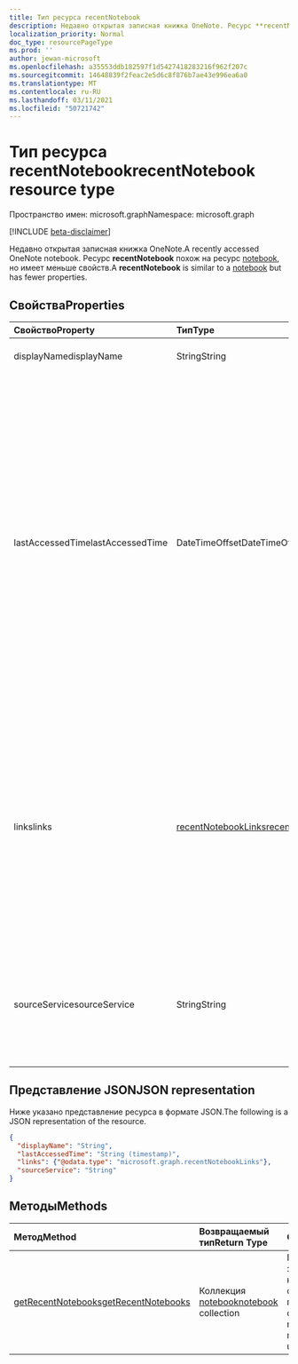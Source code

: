 ```yaml
---
title: Тип ресурса recentNotebook
description: Недавно открытая записная книжка OneNote. Ресурс **recentNotebook** похож на ресурс notebook, но имеет меньше свойств.
localization_priority: Normal
doc_type: resourcePageType
ms.prod: ''
author: jewan-microsoft
ms.openlocfilehash: a35553ddb182597f1d5427418283216f962f207c
ms.sourcegitcommit: 14648839f2feac2e5d6c8f876b7ae43e996ea6a0
ms.translationtype: MT
ms.contentlocale: ru-RU
ms.lasthandoff: 03/11/2021
ms.locfileid: "50721742"
---
```

# <a name="recentnotebook-resource-type"></a><span data-ttu-id="85ab8-104">Тип ресурса recentNotebook</span><span class="sxs-lookup"><span data-stu-id="85ab8-104">recentNotebook resource type</span></span>

<span data-ttu-id="85ab8-105">Пространство имен: microsoft.graph</span><span class="sxs-lookup"><span data-stu-id="85ab8-105">Namespace: microsoft.graph</span></span>

[!INCLUDE [beta-disclaimer](../../includes/beta-disclaimer.md)]

<span data-ttu-id="85ab8-106">Недавно открытая записная книжка OneNote.</span><span class="sxs-lookup"><span data-stu-id="85ab8-106">A recently accessed OneNote notebook.</span></span> <span data-ttu-id="85ab8-107">Ресурс **recentNotebook** похож на ресурс [notebook](notebook.md), но имеет меньше свойств.</span><span class="sxs-lookup"><span data-stu-id="85ab8-107">A **recentNotebook** is similar to a [notebook](notebook.md) but has fewer properties.</span></span>

## <a name="properties"></a><span data-ttu-id="85ab8-108">Свойства</span><span class="sxs-lookup"><span data-stu-id="85ab8-108">Properties</span></span>
| <span data-ttu-id="85ab8-109">Свойство</span><span class="sxs-lookup"><span data-stu-id="85ab8-109">Property</span></span>     | <span data-ttu-id="85ab8-110">Тип</span><span class="sxs-lookup"><span data-stu-id="85ab8-110">Type</span></span>   |<span data-ttu-id="85ab8-111">Описание</span><span class="sxs-lookup"><span data-stu-id="85ab8-111">Description</span></span>|
|:---------------|:--------|:----------|
|<span data-ttu-id="85ab8-112">displayName</span><span class="sxs-lookup"><span data-stu-id="85ab8-112">displayName</span></span>|<span data-ttu-id="85ab8-113">String</span><span class="sxs-lookup"><span data-stu-id="85ab8-113">String</span></span>|<span data-ttu-id="85ab8-114">Имя записной книжки.</span><span class="sxs-lookup"><span data-stu-id="85ab8-114">The name of the notebook.</span></span>|
|<span data-ttu-id="85ab8-115">lastAccessedTime</span><span class="sxs-lookup"><span data-stu-id="85ab8-115">lastAccessedTime</span></span>|<span data-ttu-id="85ab8-116">DateTimeOffset</span><span class="sxs-lookup"><span data-stu-id="85ab8-116">DateTimeOffset</span></span>|<span data-ttu-id="85ab8-117">Дата и время последнего изменения записной книжки.</span><span class="sxs-lookup"><span data-stu-id="85ab8-117">The date and time when the notebook was last modified.</span></span> <span data-ttu-id="85ab8-118">Метка времени представляет сведения о времени и дате с использованием формата ISO 8601 (всегда используется формат UTC).</span><span class="sxs-lookup"><span data-stu-id="85ab8-118">The timestamp represents date and time information using ISO 8601 format and is always in UTC time.</span></span> <span data-ttu-id="85ab8-119">Например, значение полуночи 1 января 2014 г. в формате UTC: `2014-01-01T00:00:00Z`.</span><span class="sxs-lookup"><span data-stu-id="85ab8-119">For example, midnight UTC on Jan 1, 2014 is `2014-01-01T00:00:00Z`.</span></span> <span data-ttu-id="85ab8-120">Только для чтения.</span><span class="sxs-lookup"><span data-stu-id="85ab8-120">Read-only.</span></span>|
|<span data-ttu-id="85ab8-121">links</span><span class="sxs-lookup"><span data-stu-id="85ab8-121">links</span></span>|[<span data-ttu-id="85ab8-122">recentNotebookLinks</span><span class="sxs-lookup"><span data-stu-id="85ab8-122">recentNotebookLinks</span></span>](recentnotebooklinks.md)|<span data-ttu-id="85ab8-123">Ссылки для открытия записной книжки.</span><span class="sxs-lookup"><span data-stu-id="85ab8-123">Links for opening the notebook.</span></span> <span data-ttu-id="85ab8-124">Ссылка `oneNoteClientURL` открывает записную книжку в клиенте OneNote, если он установлен.</span><span class="sxs-lookup"><span data-stu-id="85ab8-124">The `oneNoteClientURL` link opens the notebook in the OneNote client, if it's installed.</span></span> <span data-ttu-id="85ab8-125">Ссылка `oneNoteWebURL` открывает записную книжку в OneNote в Интернете.</span><span class="sxs-lookup"><span data-stu-id="85ab8-125">The `oneNoteWebURL` link opens the notebook in OneNote on the web.</span></span>|
|<span data-ttu-id="85ab8-126">sourceService</span><span class="sxs-lookup"><span data-stu-id="85ab8-126">sourceService</span></span>|<span data-ttu-id="85ab8-127">String</span><span class="sxs-lookup"><span data-stu-id="85ab8-127">String</span></span>|<span data-ttu-id="85ab8-128">Внутреннее хранилище, в котором находится записная книжка (`OneDriveForBusiness` или `OneDrive`).</span><span class="sxs-lookup"><span data-stu-id="85ab8-128">The backend store where the Notebook resides, either `OneDriveForBusiness` or `OneDrive`.</span></span>|

## <a name="json-representation"></a><span data-ttu-id="85ab8-129">Представление JSON</span><span class="sxs-lookup"><span data-stu-id="85ab8-129">JSON representation</span></span>

<span data-ttu-id="85ab8-130">Ниже указано представление ресурса в формате JSON.</span><span class="sxs-lookup"><span data-stu-id="85ab8-130">The following is a JSON representation of the resource.</span></span>

<!-- {
  "blockType": "resource",
  "optionalProperties": [

  ],
  "@odata.type": "microsoft.graph.recentNotebook"
}-->

```json
{
  "displayName": "String",
  "lastAccessedTime": "String (timestamp)",
  "links": {"@odata.type": "microsoft.graph.recentNotebookLinks"},
  "sourceService": "String"
}

```

## <a name="methods"></a><span data-ttu-id="85ab8-131">Методы</span><span class="sxs-lookup"><span data-stu-id="85ab8-131">Methods</span></span>

| <span data-ttu-id="85ab8-132">Метод</span><span class="sxs-lookup"><span data-stu-id="85ab8-132">Method</span></span>           | <span data-ttu-id="85ab8-133">Возвращаемый тип</span><span class="sxs-lookup"><span data-stu-id="85ab8-133">Return Type</span></span>    |<span data-ttu-id="85ab8-134">Описание</span><span class="sxs-lookup"><span data-stu-id="85ab8-134">Description</span></span>|
|:---------------|:--------|:----------|
|[<span data-ttu-id="85ab8-135">getRecentNotebooks</span><span class="sxs-lookup"><span data-stu-id="85ab8-135">getRecentNotebooks</span></span>](../api/notebook-getrecentnotebooks.md) | <span data-ttu-id="85ab8-136">Коллекция [notebook](notebook.md)</span><span class="sxs-lookup"><span data-stu-id="85ab8-136">[notebook](notebook.md) collection</span></span> | <span data-ttu-id="85ab8-137">Получите коллекцию записных книжек, которые недавно открывал пользователь.</span><span class="sxs-lookup"><span data-stu-id="85ab8-137">Get a collection of the most recently accessed notebooks for the user.</span></span> |


